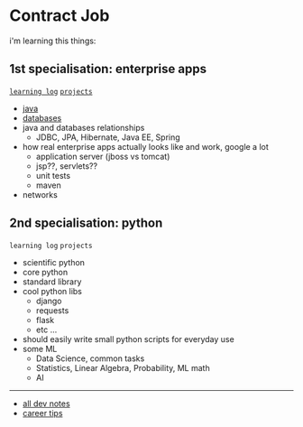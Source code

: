 # Contract Job
i'm learning this things:

## 1st specialisation: enterprise apps
[`learning log`](learning-log.md) [`projects`](projects)

- [java](../dev/java)
- [databases](../dev/databases)
- java and databases relationships
    - JDBC, JPA, Hibernate, Java EE, Spring
- how real enterprise apps actually looks like and work, google a lot
    - application server (jboss vs tomcat)
    - jsp??, servlets??
    - unit tests
    - maven
- networks

## 2nd specialisation: python
`learning log` `projects`
- scientific python
- core python
- standard library
- cool python libs
    - django
    - requests
    - flask
    - etc ...
- should easily write small python scripts for everyday use
- some ML
    - Data Science, common tasks
    - Statistics, Linear Algebra, Probability, ML math
    - AI

---

- [all dev notes](../dev)
- [career tips](career-tips.md)
